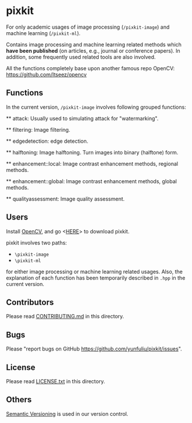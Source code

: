 pixkit
======
For only academic usages of image processing (`/pixkit-image`) and machine learning (`/pixkit-ml`).

Contains image processing and machine learning related methods which <b>have been published</b> (on articles, e.g., journal or conference papers). 
In addition, some frequently used related tools are also involved.

All the functions completely base upon another famous repo OpenCV: <https://github.com/Itseez/opencv>

Functions
---------
In the current version, `/pixkit-image` involves following grouped functions:

** attack: Usually used to simulating attack for "watermarking".

** filtering: Image filtering.

** edgedetection: edge detection.

** halftoning: Image halftoning. Turn images into binary (halftone) form.

** enhancement::local: Image contrast enhancement methods, regional methods.

** enhancement::global: Image contrast enhancement methods, global methods.

** qualityassessment: Image quality assessment.

Users
-----
Install [OpenCV](http://opencv.org/), and go <[HERE](http://goo.gl/GHfv9g "pixkit/releases")> to download pixkit.

pixkit involves two paths:
- `\pixkit-image`
- `\pixkit-ml`

for either image processing or machine learning related usages.
Also, the explanation of each function has been temporarily described in `.hpp` in the current version.


Contributors
------------
Please read [CONTRIBUTING.md](https://github.com/yunfuliu/pixkit/blob/master/CONTRIBUTING.md) in this directory.

Bugs
----
Please "report bugs on GitHub <https://github.com/yunfuliu/pixkit/issues>".

License
-------
Please read [LICENSE.txt](https://github.com/yunfuliu/pixkit/blob/master/LICENSE.txt) in this directory.

Others
------
[Semantic Versioning](http://semver.org/) is used in our version control.
